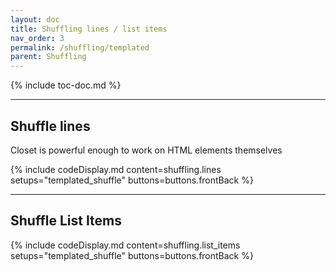 ```yaml
---
layout: doc
title: Shuffling lines / list items
nav_order: 3
permalink: /shuffling/templated
parent: Shuffling
---
```


{% include toc-doc.md %}

---
## Shuffle lines

Closet is powerful enough to work on HTML elements themselves

{% include codeDisplay.md content=shuffling.lines setups="templated_shuffle" buttons=buttons.frontBack %}

---
## Shuffle List Items

{% include codeDisplay.md content=shuffling.list_items setups="templated_shuffle" buttons=buttons.frontBack %}
